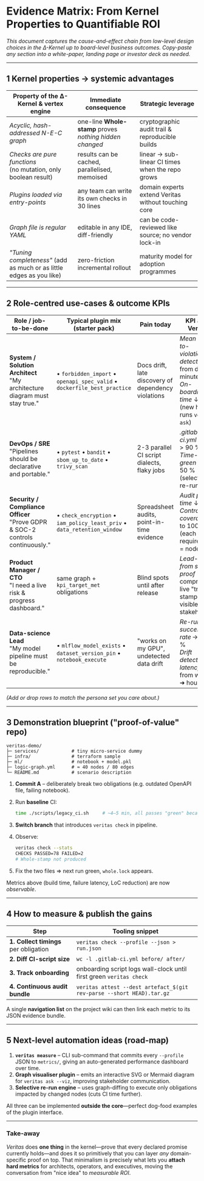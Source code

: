 # Evidence Matrix: From Kernel Properties to Quantifiable ROI

*This document captures the cause-and-effect chain from low-level design choices in the Δ-Kernel up to board-level business outcomes.  Copy-paste any section into a white-paper, landing page or investor deck as needed.*

---

## 1  Kernel properties → systemic advantages

| Property of the Δ-Kernel & vertex engine                             | Immediate consequence                                    | Strategic leverage                                  |
| -------------------------------------------------------------------- | -------------------------------------------------------- | --------------------------------------------------- |
| *Acyclic, hash-addressed N-E-C graph*                                | one-line **Whole-stamp** proves *nothing hidden changed* | cryptographic audit trail & reproducible builds     |
| *Checks are pure functions*<br>(no mutation, only boolean result)    | results can be cached, parallelised, memoised            | linear → sub-linear CI times when the repo grows    |
| *Plugins loaded via entry-points*                                    | any team can write its own checks in 30 lines            | domain experts extend Veritas without touching core |
| *Graph file is regular YAML*                                         | editable in any IDE, diff-friendly                       | can be code-reviewed like source; no vendor lock-in |
| *"Tuning completeness"* (add as much or as little edges as you like) | zero-friction incremental rollout                        | maturity model for adoption programmes              |

---

## 2  Role-centred use-cases & outcome KPIs

| Role / job-to-be-done                                                            | Typical plugin mix (starter pack)                                          | Pain today                                          | KPI after Veritas                                                                                                |
| -------------------------------------------------------------------------------- | -------------------------------------------------------------------------- | --------------------------------------------------- | ---------------------------------------------------------------------------------------------------------------- |
| **System / Solution Architect**<br>"My architecture diagram must stay true."     | • `forbidden_import`  • `openapi_spec_valid`  • `dockerfile_best_practice` | Docs drift, late discovery of dependency violations | *Mean time-to-violation-detect* ↓ from days ➜ minutes<br>*On-boarding time* ↓ 30 % (new hire runs `veritas ask`) |
| **DevOps / SRE**<br>"Pipelines should be declarative and portable."              | • `pytest`  • `bandit`  • `sbom_up_to_date`  • `trivy_scan`                | 2-3 parallel CI script dialects, flaky jobs         | *.gitlab-ci.yml* LoC ↓ > 90 %<br>*Time-to-green* ↓ 25–50 % (selective re-runs)                                   |
| **Security / Compliance Officer**<br>"Prove GDPR & SOC-2 controls continuously." | • `check_encryption`  • `iam_policy_least_priv`  • `data_retention_window` | Spreadsheet audits, point-in-time evidence          | *Audit prep time* ↓ ×10<br>*Control coverage* ↑ to 100 % (each requirement = node)                               |
| **Product Manager / CTO**<br>"I need a live risk & progress dashboard."          | same graph + `kpi_target_met` obligations                                  | Blind spots until after release                     | *Lead-time from spec to proof* compressed; live "trust-stamp" visible to stakeholders                            |
| **Data-science Lead**<br>"My model pipeline must be reproducible."               | • `mlflow_model_exists`  • `dataset_version_pin`  • `notebook_execute`     | "works on my GPU", undetected data drift            | *Re-run success rate* → 100 %<br>*Drift detection latency* ↓ from weeks ➜ hours                                  |

*(Add or drop rows to match the persona set you care about.)*

---

## 3  Demonstration blueprint ("proof-of-value" repo)

```text
veritas-demo/
├─ services/            # tiny micro-service dummy
├─ infra/               # terraform sample
├─ ml/                  # notebook + model.pkl
├─ logic-graph.yml      # ≈ 40 nodes / 80 edges
└─ README.md            # scenario description
```

1. **Commit A** – deliberately break two obligations (e.g. outdated OpenAPI file, failing notebook).
2. Run **baseline** CI:

   ```bash
   time ./scripts/legacy_ci.sh     # ~4–5 min, all passes "green" because gaps invisible
   ```
3. **Switch branch** that introduces `veritas check` in pipeline.
4. Observe:

   ```bash
   veritas check --stats
   CHECKS PASSED=78 FAILED=2
   # Whole-stamp not produced
   ```
5. Fix the two files ⇒ next run green, `whole.lock` appears.

Metrics above (build time, failure latency, LoC reduction) are now *observable*.

---

## 4  How to measure & publish the gains

| Step                                  | Tooling snippet                                                       |
| ------------------------------------- | --------------------------------------------------------------------- |
| **1. Collect timings** per obligation | `veritas check --profile --json > run.json`                           |
| **2. Diff CI-script size**            | `wc -l .gitlab-ci.yml before/ after/`                                 |
| **3. Track onboarding**               | onboarding script logs wall-clock until first green `veritas check`   |
| **4. Continuous audit bundle**        | `veritas attest --dest artefact_$(git rev-parse --short HEAD).tar.gz` |

A single **navigation list** on the project wiki can then link each metric to its JSON evidence bundle.

---

## 5  Next-level automation ideas (road-map)

1. **`veritas measure`** – CLI sub-command that commits every `--profile` JSON to `metrics/`, giving an auto-generated performance dashboard over time.
2. **Graph visualiser plugin** – emits an interactive SVG or Mermaid diagram for `veritas ask --viz`, improving stakeholder communication.
3. **Selective re-run engine** – uses graph-diffing to execute only obligations impacted by changed nodes (cuts CI time further).

All three can be implemented **outside the core**—perfect dog-food examples of the plugin interface.

---

### Take-away

*Veritas* does **one thing** in the kernel—prove that every declared promise currently holds—and does it so primitively that you can layer *any* domain-specific proof on top.
That minimalism is precisely what lets you **attach hard metrics** for architects, operators, and executives, moving the conversation from "nice idea" to *measurable ROI*. 